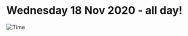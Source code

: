 # Wednesday 18 Nov 2020 - all day!
![Time](https://github.com/rich-ctm/today/workflows/Time/badge.svg)
